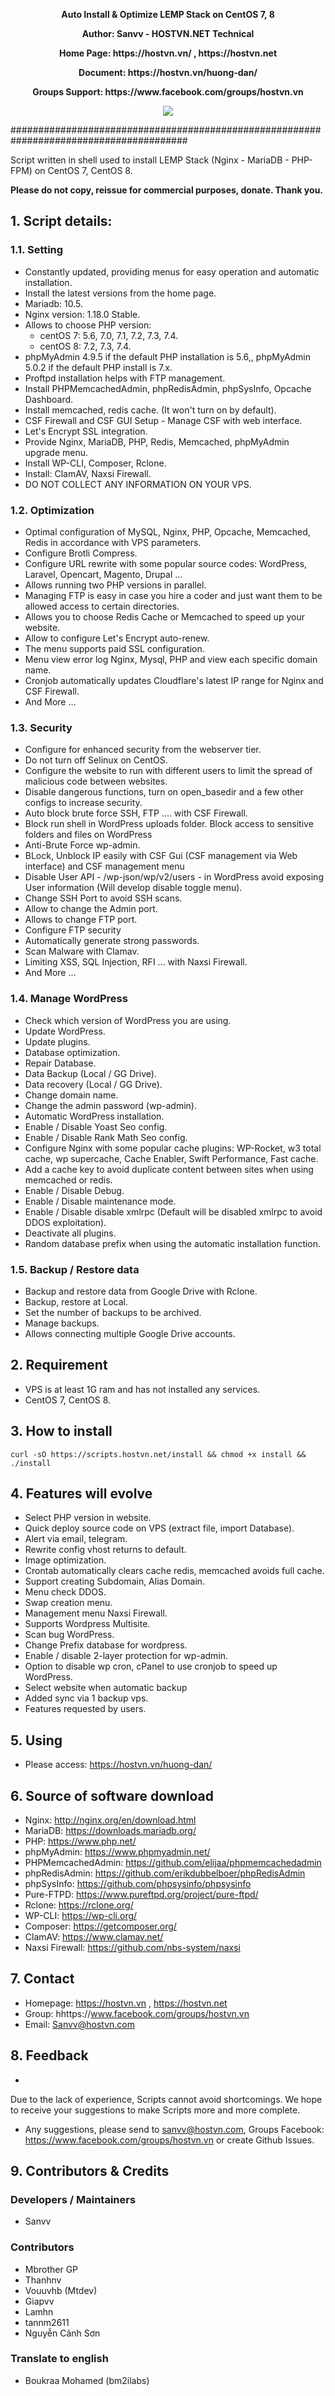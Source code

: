 <p align="center"><strong>Auto Install & Optimize LEMP Stack on CentOS 7, 8</strong></p>
<p align="center"><strong>Author: Sanvv - HOSTVN.NET Technical</strong></p>
<p align="center"><strong>Home Page: https://hostvn.vn/ , https://hostvn.net</strong></p>
<p align="center"><strong>Document: https://hostvn.vn/huong-dan/</strong></p>
<p align="center"><strong>Groups Support: https://www.facebook.com/groups/hostvn.vn</strong></p>

<p align="center"> <img src="https://blog.hostvn.net/wp-content/uploads/2020/07/logo-big-2.png" /> </p>

########################################################################################

Script written in shell used to install LEMP Stack (Nginx - MariaDB - PHP-FPM) on CentOS 7, CentOS 8.

<b>Please do not copy, reissue for commercial purposes, donate. Thank you.</b>

## 1. Script details:

### 1.1. Setting

- Constantly updated, providing menus for easy operation and automatic installation.
- Install the latest versions from the home page.
- Mariadb: 10.5.
- Nginx version: 1.18.0 Stable.
- Allows to choose PHP version:
    + centOS 7: 5.6, 7.0, 7.1, 7.2, 7.3, 7.4.
    + centOS 8: 7.2, 7.3, 7.4.
- phpMyAdmin 4.9.5 if the default PHP installation is 5.6,, phpMyAdmin 5.0.2 if the default PHP install is 7.x.
- Proftpd installation helps with FTP management.
- Install PHPMemcachedAdmin, phpRedisAdmin, phpSysInfo, Opcache Dashboard.
- Install memcached, redis cache. (It won't turn on by default).
- CSF Firewall and CSF GUI Setup - Manage CSF with web interface.
- Let's Encrypt SSL integration.
- Provide Nginx, MariaDB, PHP, Redis, Memcached, phpMyAdmin upgrade menu.
- Install WP-CLI, Composer, Rclone.
- Install: ClamAV, Naxsi Firewall.
- DO NOT COLLECT ANY INFORMATION ON YOUR VPS.

### 1.2. Optimization

- Optimal configuration of MySQL, Nginx, PHP, Opcache, Memcached, Redis in accordance with VPS parameters.
- Configure Brotli Compress.
- Configure URL rewrite with some popular source codes: WordPress, Laravel, Opencart, Magento, Drupal ...
- Allows running two PHP versions in parallel.
- Managing FTP is easy in case you hire a coder and just want them to be allowed access to certain directories.
- Allows you to choose Redis Cache or Memcached to speed up your website.
- Allow to configure Let's Encrypt auto-renew.
- The menu supports paid SSL configuration.
- Menu view error log Nginx, Mysql, PHP and view each specific domain name.
- Cronjob automatically updates Cloudflare's latest IP range for Nginx and CSF Firewall.
- And More ...

### 1.3. Security

- Configure for enhanced security from the webserver tier.
- Do not turn off Selinux on CentOS.
- Configure the website to run with different users to limit the spread of malicious code between websites.
- Disable dangerous functions, turn on open_basedir and a few other configs to increase security.
- Auto block brute force SSH, FTP .... with CSF Firewall.
- Block run shell in WordPress uploads folder. Block access to sensitive folders and files on WordPress
- Anti-Brute Force wp-admin.
- BLock, Unblock IP easily with CSF Gui (CSF management via Web interface) and CSF management menu
- Disable User API - /wp-json/wp/v2/users - in WordPress avoid exposing User information (Will develop disable toggle menu).
- Change SSH Port to avoid SSH scans.
- Allow to change the Admin port.
- Allows to change FTP port.
- Configure FTP security
- Automatically generate strong passwords.
- Scan Malware with Clamav.
- Limiting XSS, SQL Injection, RFI ... with Naxsi Firewall.
- And More ...

### 1.4. Manage WordPress

- Check which version of WordPress you are using.
- Update WordPress.
- Update plugins.
- Database optimization.
- Repair Database.
- Data Backup (Local / GG Drive).
- Data recovery (Local / GG Drive).
- Change domain name.
- Change the admin password (wp-admin).
- Automatic WordPress installation.
- Enable / Disable Yoast Seo config.
- Enable / Disable Rank Math Seo config.
- Configure Nginx with some popular cache plugins: WP-Rocket, w3 total cache, wp supercache, Cache Enabler, Swift Performance, Fast cache.
- Add a cache key to avoid duplicate content between sites when using memcached or redis.
- Enable / Disable Debug.
- Enable / Disable maintenance mode.
- Enable / Disable disable xmlrpc (Default will be disabled xmlrpc to avoid DDOS exploitation).
- Deactivate all plugins.
- Random database prefix when using the automatic installation function.

### 1.5. Backup / Restore data
- Backup and restore data from Google Drive with Rclone.
- Backup, restore at Local.
- Set the number of backups to be archived.
- Manage backups.
- Allows connecting multiple Google Drive accounts.

## 2. Requirement

- VPS is at least 1G ram and has not installed any services.
- CentOS 7, CentOS 8.

## 3. How to install

`curl -sO https://scripts.hostvn.net/install && chmod +x install && ./install`

## 4. Features will evolve

- Select PHP version in website.
- Quick deploy source code on VPS (extract file, import Database).
- Alert via email, telegram.
- Rewrite config vhost returns to default.
- Image optimization.
- Crontab automatically clears cache redis, memcached avoids full cache.
- Support creating Subdomain, Alias ​​Domain.
- Menu check DDOS.
- Swap creation menu.
- Management menu Naxsi Firewall.
- Supports Wordpress Multisite.
- Scan bug WordPress.
- Change Prefix database for wordpress.
- Enable / disable 2-layer protection for wp-admin.
- Option to disable wp cron, cPanel to use cronjob to speed up WordPress.
- Select website when automatic backup
- Added sync via 1 backup vps.
- Features requested by users.

## 5. Using

- Please access: https://hostvn.vn/huong-dan/

## 6. Source of software download

- Nginx: http://nginx.org/en/download.html
- MariaDB: https://downloads.mariadb.org/
- PHP: https://www.php.net/
- phpMyAdmin: https://www.phpmyadmin.net/
- PHPMemcachedAdmin: https://github.com/elijaa/phpmemcachedadmin
- phpRedisAdmin: https://github.com/erikdubbelboer/phpRedisAdmin
- phpSysInfo: https://github.com/phpsysinfo/phpsysinfo
- Pure-FTPD: https://www.pureftpd.org/project/pure-ftpd/
- Rclone: https://rclone.org/
- WP-CLI: https://wp-cli.org/
- Composer: https://getcomposer.org/
- ClamAV: https://www.clamav.net/
- Naxsi Firewall: https://github.com/nbs-system/naxsi

## 7. Contact

- Homepage: https://hostvn.vn , https://hostvn.net
- Group: hhttps://www.facebook.com/groups/hostvn.vn
- Email: Sanvv@hostvn.com

## 8. Feedback

- 
Due to the lack of experience, Scripts cannot avoid shortcomings. We hope to receive your suggestions to make Scripts more and more complete.
- Any suggestions, please send to sanvv@hostvn.com, Groups Facebook: https://www.facebook.com/groups/hostvn.vn or create Github Issues.

## 9. Contributors & Credits
### Developers / Maintainers
- Sanvv

### Contributors
- Mbrother GP
- Thanhnv
- Vouuvhb (Mtdev)
- Giapvv
- Lamhn
- tannm2611
- Nguyễn Cảnh Sơn

### Translate to english
- Boukraa Mohamed (bm2ilabs)
